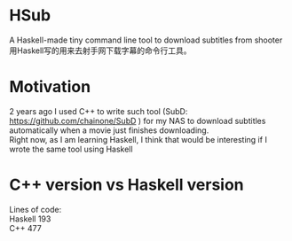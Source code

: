 # HSub
A Haskell-made tiny command line tool to download subtitles from shooter    
用Haskell写的用来去射手网下载字幕的命令行工具。

# Motivation
2 years ago I used C++ to write such tool (SubD: https://github.com/chainone/SubD ) for my NAS to download subtitles automatically when a movie just finishes downloading.     
Right now, as I am learning Haskell, I think that would be interesting if I wrote the same tool using Haskell

# C++ version vs Haskell version    
Lines of code:     
    Haskell 193    
    C++ 477





